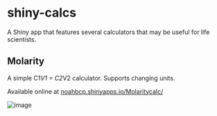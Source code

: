 # shiny-calcs
A Shiny app that features several calculators that may be useful for life scientists.

## Molarity
A simple C1*V1 = C2*V2 calculator. Supports changing units.

Available online at [noahbcp.shinyapps.io/Molaritycalc/](https://noahbcp.shinyapps.io/Molaritycalc/)

![image](https://user-images.githubusercontent.com/98575657/157809227-d5aa3deb-9371-4e79-970e-7018181542b3.png)
